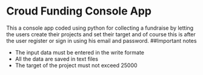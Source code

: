 # Croud Funding Console App
This a console app coded using python for collecting a fundraise by letting the users create their projects and set their target and of course this is after the user register or sign in using his email and password.
##Important notes
* The input data must be entered in the write formate 
* All the data are saved in text files 
* The target of the project must not exceed 25000

